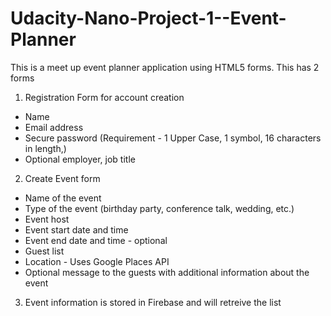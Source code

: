 # Udacity-Nano-Project-1--Event-Planner

This is a meet up event planner application using HTML5 forms.  This has 2 forms 

1. Registration Form for account creation
- Name
- Email address
- Secure password (Requirement - 1 Upper Case, 1 symbol, 16 characters in length,)
- Optional employer, job title

2. Create Event form
 - Name of the event
- Type of the event (birthday party, conference talk, wedding, etc.)
- Event host 
- Event start date and time
- Event end date and time - optional
- Guest list
- Location - Uses Google Places API
- Optional message to the guests with additional information about the event




3.  Event information is stored in Firebase and will retreive the list


